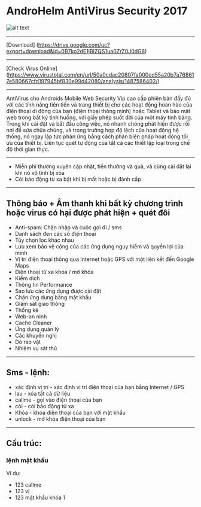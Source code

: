 # AndroHelm AntiVirus Security 2017
![alt text](https://lh3.googleusercontent.com/QLQdGVmQK1lw348CIJC7ZHLtTEOYOTRmF1c2fQx_6cNWnsz7rrUVTLLL8SluiYP2wMw=w300-rw "AndroHelm AntiVirus Security 2017")
***
[Download] (https://drive.google.com/uc?export=download&id=0B7ko2dE1jBIZQS1ua0ZrZ0J0dG8)
***
[Check Virus Online] (https://www.virustotal.com/en/url/50a0cdac20807fa000cd55a20b7a768617e580667cfd197945bf830e99d42080/analysis/1487586402/)
***
AntiVirus cho Androids Mobile Web Security Vip cao cấp phiên bản đầy đủ với các tính năng tiên tiến và trang thiết bị cho các hoạt động hoàn hảo của điện thoại di động của bạn (điện thoại thông minh) hoặc Tablet và bảo mật web trong bất kỳ tình huống, với giấy phép suốt đời của một máy tính bảng. Trong khi cài đặt và bắt đầu công việc, nó nhanh chóng phát hiện được rối nơi để sửa chữa chúng, và trong trường hợp độ lệch của hoạt động hệ thống, nó ngay lập tức phản ứng bằng cách phản biện pháp hoạt động tối ưu của thiết bị. Liên tục quét tự động của tất cả các thiết lập loại trong chế độ thời gian thực.
***
+ Miễn phí thường xuyên cập nhật, tiền thưởng và quà, và cũng cài đặt lại khi nó vô tình bị xóa
+ Còi báo động từ xa bật khi bị mất hoặc bị đánh cắp
***
## Thông báo + Âm thanh khi bất kỳ chương trình hoặc virus có hại được phát hiện + quét đôi

+ Anti-spam: Chặn nhập và cuộc gọi đi / sms
+ Danh sách đen các số điện thoại
+ Tùy chọn lọc khác nhau
+ Lưu xem bảo vệ cộng của các ứng dụng nguy hiểm và quyền lợi của mình
+ Vị trí điện thoại thông qua Internet hoặc GPS với một liên kết đến Google Maps
+ Điện thoại từ xa khóa / mở khóa
+ Kiểm dịch
+ Thông tin Performance
+ Sao lưu các ứng dụng được cài đặt
+ Chặn ứng dụng bằng mật khẩu
+ Giám sát giao thông
+ Thống kê
+ Web-an ninh
+ Cache Cleaner
+ Ứng dụng quản lý
+ Các khuyến nghị
+ Dò rao vặt
+ Nhiệm vụ sát thủ
***
## Sms - lệnh:

* xác định vị trí - xác định vị trí điện thoại của bạn bằng Internet / GPS
* lau - xóa tất cả dữ liệu
* callme - gọi vào điện thoại của bạn
* còi - còi báo động từ xa
* Khóa - khóa điện thoại của bạn với mật khẩu
* unlock - mở khóa điện thoại của bạn
***

## Cấu trúc:
### lệnh mật khẩu
Ví dụ:
* 123 callme
* 123 vị
* 123 mật khẩu khóa 1
